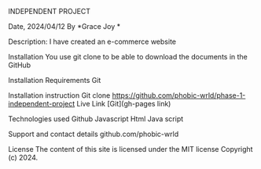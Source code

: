 INDEPENDENT PROJECT

Date, 2024/04/12
By *Grace Joy *

Description:
I have created an e-commerce website

Installation
You use git clone to be able to download the documents in the GitHub

Installation Requirements
Git

Installation instruction
Git clone https://github.com/phobic-wrld/phase-1-independent-project
Live Link
[Git](gh-pages link)

Technologies used
Github Javascript
Html
Java script

Support and contact details
github.com/phobic-wrld

License
The content of this site is licensed under the MIT license Copyright (c) 2024.
